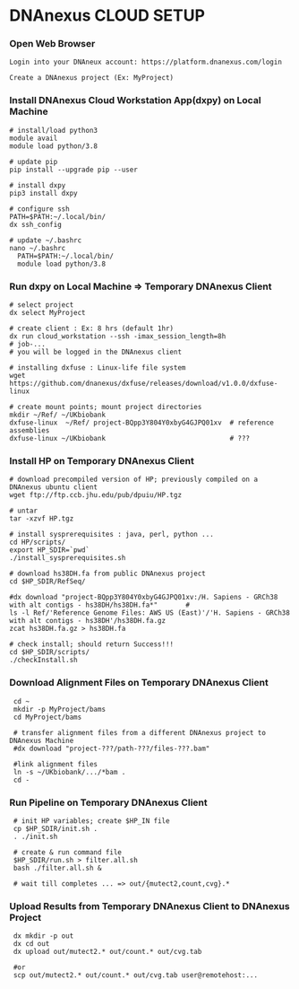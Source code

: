 # DNAnexus CLOUD SETUP #

### Open Web Browser ###

    Login into your DNAneux account: https://platform.dnanexus.com/login

    Create a DNAnexus project (Ex: MyProject)

### Install DNAnexus Cloud Workstation App(dxpy) on Local Machine ### 

    # install/load python3
    module avail
    module load python/3.8

    # update pip
    pip install --upgrade pip --user   

    # install dxpy
    pip3 install dxpy

    # configure ssh
    PATH=$PATH:~/.local/bin/
    dx ssh_config

    # update ~/.bashrc
    nano ~/.bashrc
      PATH=$PATH:~/.local/bin/
      module load python/3.8

### Run dxpy on Local Machine => Temporary DNAnexus Client ###
  
    # select project
    dx select MyProject

    # create client : Ex: 8 hrs (default 1hr)
    dx run cloud_workstation --ssh -imax_session_length=8h 	
    # job-...
    # you will be logged in the DNAnexus client

    # installing dxfuse : Linux-life file system
    wget https://github.com/dnanexus/dxfuse/releases/download/v1.0.0/dxfuse-linux

    # create mount points; mount project directories
    mkdir ~/Ref/ ~/UKbiobank
    dxfuse-linux  ~/Ref/ project-BQpp3Y804Y0xbyG4GJPQ01xv  # reference assemblies
    dxfuse-linux ~/UKbiobank                               # ???  

### Install HP on Temporary DNAnexus Client ###

    # download precompiled version of HP; previously compiled on a DNAnexus ubuntu client
    wget ftp://ftp.ccb.jhu.edu/pub/dpuiu/HP.tgz			

    # untar
    tar -xzvf HP.tgz 

    # install sysprerequisites : java, perl, python ...
    cd HP/scripts/
    export HP_SDIR=`pwd`
    ./install_sysprerequisites.sh 

    # download hs38DH.fa from public DNAnexus project
    cd $HP_SDIR/RefSeq/

    #dx download "project-BQpp3Y804Y0xbyG4GJPQ01xv:/H. Sapiens - GRCh38 with alt contigs - hs38DH/hs38DH.fa*"       #
    ls -l Ref/'Reference Genome Files: AWS US (East)'/'H. Sapiens - GRCh38 with alt contigs - hs38DH'/hs38DH.fa.gz
    zcat hs38DH.fa.gz > hs38DH.fa

    # check install; should return Success!!!
    cd $HP_SDIR/scripts/
    ./checkInstall.sh	                                                


### Download Alignment Files on Temporary DNAnexus Client ####

     cd ~
     mkdir -p MyProject/bams
     cd MyProject/bams

     # transfer alignment files from a different DNAnexus project to DNAnexus Machine
     #dx download "project-???/path-???/files-???.bam"

     #link alignment files
     ln -s ~/UKbiobank/.../*bam .
     cd -

### Run Pipeline on Temporary DNAnexus Client ####

     # init HP variables; create $HP_IN file
     cp $HP_SDIR/init.sh .
     . ./init.sh
    
     # create & run command file
     $HP_SDIR/run.sh > filter.all.sh                            
     bash ./filter.all.sh &

     # wait till completes ... => out/{mutect2,count,cvg}.*

### Upload Results from Temporary DNAnexus Client to DNAnexus Project ####

     dx mkdir -p out
     dx cd out
     dx upload out/mutect2.* out/count.* out/cvg.tab  

     #or
     scp out/mutect2.* out/count.* out/cvg.tab user@remotehost:...

     
     

